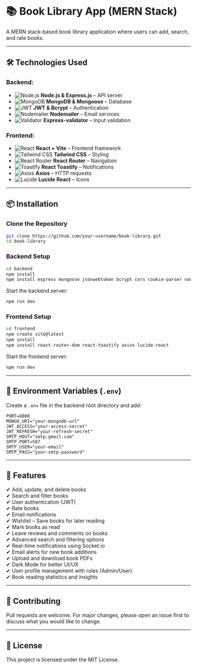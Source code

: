 # 📚 Book Library App (MERN Stack)

A MERN stack-based book library application where users can add, search, and rate books.

---

## 🛠 Technologies Used  

### Backend:  
- ![Node.js](https://img.shields.io/badge/Node.js-43853D?style=for-the-badge&logo=node.js&logoColor=white) **Node.js & Express.js** – API server  
- ![MongoDB](https://img.shields.io/badge/MongoDB-4EA94B?style=for-the-badge&logo=mongodb&logoColor=white) **MongoDB & Mongoose** – Database  
- ![JWT](https://img.shields.io/badge/JWT-black?style=for-the-badge&logo=json-web-tokens&logoColor=white) **JWT & Bcrypt** – Authentication  
- ![Nodemailer](https://img.shields.io/badge/Nodemailer-yellow?style=for-the-badge) **Nodemailer** – Email services  
- ![Validator](https://img.shields.io/badge/Validator-blue?style=for-the-badge) **Express-validator** – Input validation  

### Frontend:  
- ![React](https://img.shields.io/badge/React-61DAFB?style=for-the-badge&logo=react&logoColor=white) **React + Vite** – Frontend framework  
- ![Tailwind CSS](https://img.shields.io/badge/TailwindCSS-38B2AC?style=for-the-badge&logo=tailwind-css&logoColor=white) **Tailwind CSS** – Styling  
- ![React Router](https://img.shields.io/badge/React_Router-CA4245?style=for-the-badge&logo=react-router&logoColor=white) **React Router** – Navigation  
- ![Toastify](https://img.shields.io/badge/React_Toastify-FF8800?style=for-the-badge&logo=react&logoColor=white) **React Toastify** – Notifications  
- ![Axios](https://img.shields.io/badge/Axios-blue?style=for-the-badge) **Axios** – HTTP requests  
- ![Lucide](https://img.shields.io/badge/Lucide-000000?style=for-the-badge) **Lucide React** – Icons  

---

## 📦 Installation  

### Clone the Repository  
```sh
git clone https://github.com/your-username/book-library.git
cd book-library
```

### Backend Setup  
```sh
cd backend
npm install
npm install express mongoose jsonwebtoken bcrypt cors cookie-parser nodemailer express-validator
```
Start the backend server:  
```sh
npm run dev
```

### Frontend Setup  
```sh
cd frontend
npm create vite@latest
npm install
npm install react-router-dom react-toastify axios lucide-react
```
Start the frontend server:  
```sh
npm run dev
```

---

## 🔑 Environment Variables (`.env`)  

Create a `.env` file in the backend root directory and add:  

```env
PORT=8080
MONGO_URI="your-mongodb-url"
JWT_ACCESS="your-access-secret"
JWT_REFRESH="your-refresh-secret"
SMTP_HOST="smtp.gmail.com"
SMTP_PORT=587
SMTP_USER="your-email"
SMTP_PASS="your-smtp-password"
```

---

## 🚀 Features  
✔ Add, update, and delete books  
✔ Search and filter books  
✔ User authentication (JWT)  
✔ Rate books  
✔ Email notifications  
✔ Wishlist – Save books for later reading  
✔ Mark books as read  
✔ Leave reviews and comments on books  
✔ Advanced search and filtering options  
✔ Real-time notifications using Socket.io  
✔ Email alerts for new book additions  
✔ Upload and download book PDFs  
✔ Dark Mode for better UI/UX  
✔ User profile management with roles (Admin/User)  
✔ Book reading statistics and insights  

---

## 🤝 Contributing  
Pull requests are welcome. For major changes, please open an issue first to discuss what you would like to change.  

---

## 📜 License  
This project is licensed under the MIT License.
